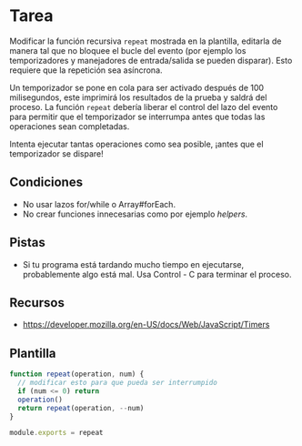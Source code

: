 # Tarea

Modificar la función recursiva `repeat` mostrada en la plantilla, editarla de manera tal que no bloquee el bucle del evento (por ejemplo los temporizadores y manejadores de entrada/salida se pueden disparar).  Esto requiere que la repetición sea asíncrona.

Un temporizador se pone en cola para ser activado después de 100 milisegundos, este imprimirá los resultados de la prueba y saldrá del proceso. La función `repeat` debería liberar el control del lazo del evento para permitir que el temporizador se interrumpa antes que todas las operaciones sean completadas.

Intenta ejecutar tantas operaciones como sea posible, ¡antes que el temporizador se dispare!

## Condiciones

* No usar lazos for/while o Array#forEach.
* No crear funciones innecesarias como por ejemplo _helpers_.

## Pistas

* Si tu programa está tardando mucho tiempo en ejecutarse, probablemente algo está mal.
  Usa Control - C para terminar el proceso.

## Recursos

* https://developer.mozilla.org/en-US/docs/Web/JavaScript/Timers

## Plantilla

```js
function repeat(operation, num) {
  // modificar esto para que pueda ser interrumpido
  if (num <= 0) return
  operation()
  return repeat(operation, --num)
}

module.exports = repeat
```
